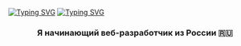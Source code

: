 [![Typing SVG](https://readme-typing-svg.herokuapp.com?font=Fira+Code&weight=900&size=50&duration=1500&pause=100000&center=true&multiline=true&width=900&height=75&lines=%D0%92%D1%81%D0%B5%D0%BC+%D0%BF%D1%80%D0%B8%D0%B2%D0%B5%D1%82%2C)](https://git.io/typing-svg)
[![Typing SVG](https://readme-typing-svg.herokuapp.com?font=Fira+Code&weight=900&size=50&duration=1500&pause=100000&center=true&multiline=true&width=900&height=100&lines=%D0%BC%D0%B5%D0%BD%D1%8F+%D0%B7%D0%BE%D0%B2%D1%83%D1%82+%D0%98%D0%BB%D1%8C%D1%8F)](https://git.io/typing-svg)<!-- <h1 align="center"><img src="https://github.com/blackcater/blackcater/raw/main/images/Hi.gif" height="32"/></h1> -->
<h3 align="center">Я начинающий веб-разработчик из России 🇷🇺</h3>


<!--
**IliaBYK/IliaBYK** is a ✨ _special_ ✨ repository because its `README.md` (this file) appears on your GitHub profile.

Here are some ideas to get you started:

- 🔭 I’m currently working on ...
- 🌱 I’m currently learning ...
- 👯 I’m looking to collaborate on ...
- 🤔 I’m looking for help with ...
- 💬 Ask me about ...
- 📫 How to reach me: ...
- 😄 Pronouns: ...
- ⚡ Fun fact: ...
-->
